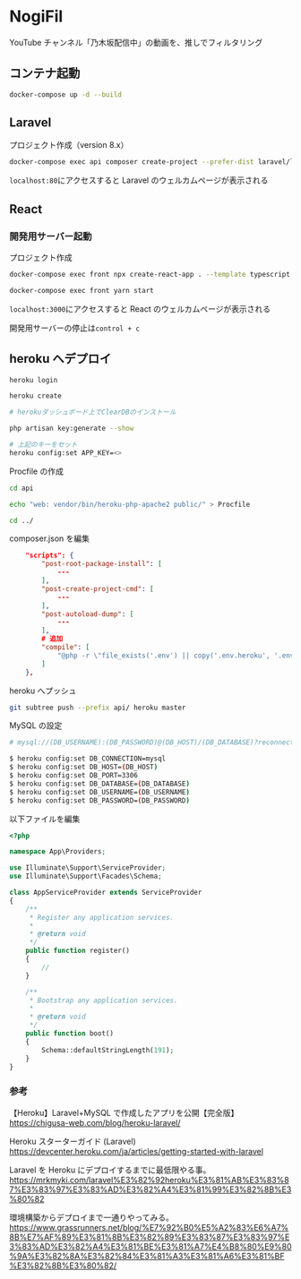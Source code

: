 # NogiFil

YouTube チャンネル「乃木坂配信中」の動画を、推しでフィルタリング

## コンテナ起動

```sh
docker-compose up -d --build
```

## Laravel

プロジェクト作成（version 8.x）

```sh
docker-compose exec api composer create-project --prefer-dist laravel/laravel sample "8.*"
```

`localhost:80`にアクセスすると Laravel のウェルカムページが表示される

## React

### 開発用サーバー起動

プロジェクト作成

```sh
docker-compose exec front npx create-react-app . --template typescript
```

```sh
docker-compose exec front yarn start
```

`localhost:3000`にアクセスすると React のウェルカムページが表示される

開発用サーバーの停止は`control + c`

## heroku へデプロイ

```sh
heroku login

heroku create

# herokuダッシュボード上でClearDBのインストール

php artisan key:generate --show

# 上記のキーをセット
heroku config:set APP_KEY=<>
```

Procfile の作成

```sh
cd api

echo "web: vendor/bin/heroku-php-apache2 public/" > Procfile

cd ../
```

composer.json を編集

```json
    "scripts": {
        "post-root-package-install": [
            ---
        ],
        "post-create-project-cmd": [
            ---
        ],
        "post-autoload-dump": [
            ---
        ],
        # 追加
        "compile": [
            "@php -r \"file_exists('.env') || copy('.env.heroku', '.env');\""
        ]
    },
```

heroku へプッシュ

```sh
git subtree push --prefix api/ heroku master
```

MySQL の設定

```sh
# mysql://(DB_USERNAME):(DB_PASSWORD)@(DB_HOST)/(DB_DATABASE)?reconnect=true

$ heroku config:set DB_CONNECTION=mysql
$ heroku config:set DB_HOST=(DB_HOST)
$ heroku config:set DB_PORT=3306
$ heroku config:set DB_DATABASE=(DB_DATABASE)
$ heroku config:set DB_USERNAME=(DB_USERNAME)
$ heroku config:set DB_PASSWORD=(DB_PASSWORD)
```

以下ファイルを編集

```php
<?php

namespace App\Providers;

use Illuminate\Support\ServiceProvider;
use Illuminate\Support\Facades\Schema;

class AppServiceProvider extends ServiceProvider
{
    /**
     * Register any application services.
     *
     * @return void
     */
    public function register()
    {
        //
    }

    /**
     * Bootstrap any application services.
     *
     * @return void
     */
    public function boot()
    {
        Schema::defaultStringLength(191);
    }
}
```

### 参考

【Heroku】Laravel+MySQL で作成したアプリを公開【完全版】  
https://chigusa-web.com/blog/heroku-laravel/

Heroku スターターガイド (Laravel)  
https://devcenter.heroku.com/ja/articles/getting-started-with-laravel

Laravel を Heroku にデプロイするまでに最低限やる事。  
https://mrkmyki.com/laravel%E3%82%92heroku%E3%81%AB%E3%83%87%E3%83%97%E3%83%AD%E3%82%A4%E3%81%99%E3%82%8B%E3%80%82

環境構築からデプロイまで一通りやってみる。  
https://www.grassrunners.net/blog/%E7%92%B0%E5%A2%83%E6%A7%8B%E7%AF%89%E3%81%8B%E3%82%89%E3%83%87%E3%83%97%E3%83%AD%E3%82%A4%E3%81%BE%E3%81%A7%E4%B8%80%E9%80%9A%E3%82%8A%E3%82%84%E3%81%A3%E3%81%A6%E3%81%BF%E3%82%8B%E3%80%82/
